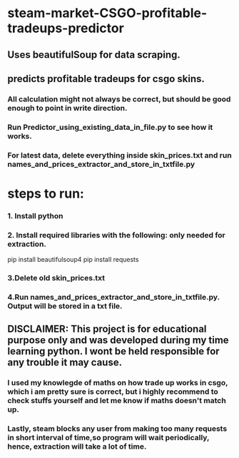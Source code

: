 # steam-market-CSGO-profitable-tradeups-predictor

## Uses beautifulSoup for data scraping.
## predicts profitable tradeups for csgo skins. 

### All calculation might not always be correct, but should be good enough to point in write direction. 
### Run Predictor_using_existing_data_in_file.py to see how it works. 
### For latest data, delete everything inside skin_prices.txt and run names_and_prices_extractor_and_store_in_txtfile.py

# steps to run:
### 1. Install python 

### 2. Install required libraries with the following: only needed for extraction.
pip install beautifulsoup4 
pip install requests 

### 3.Delete old skin_prices.txt 

### 4.Run names_and_prices_extractor_and_store_in_txtfile.py. Output will be stored in a txt file.

## DISCLAIMER: This project is for educational purpose only and was developed during my time learning python. I wont be held responsible for any trouble it may cause.
### I used my knowlegde of maths on how trade up works in csgo, which i am pretty sure is correct, but i highly recommend to check stuffs yourself and let me know if maths doesn't match up. 
### Lastly, steam blocks any user from making too many requests in short interval of time,so program will wait periodically, hence, extraction will take a lot of time. 


